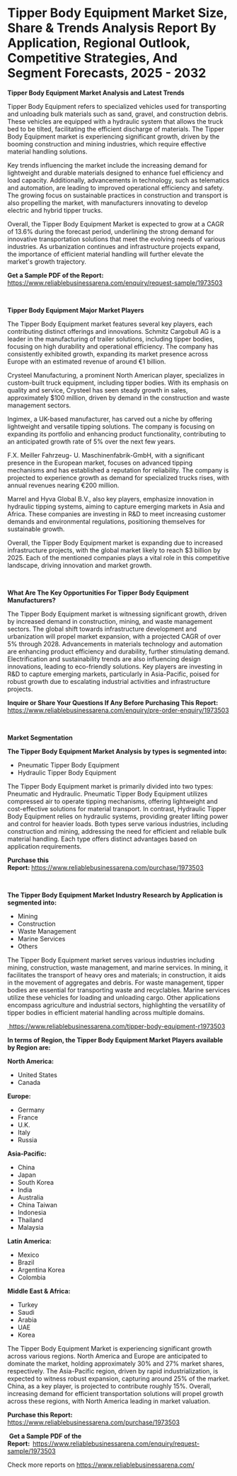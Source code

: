 <p><h1>Tipper Body Equipment Market Size, Share & Trends Analysis Report By Application, Regional Outlook, Competitive Strategies, And Segment Forecasts, 2025 - 2032</h1></p><p><strong>Tipper Body Equipment Market Analysis and Latest Trends</strong></p>
<p><p>Tipper Body Equipment refers to specialized vehicles used for transporting and unloading bulk materials such as sand, gravel, and construction debris. These vehicles are equipped with a hydraulic system that allows the truck bed to be tilted, facilitating the efficient discharge of materials. The Tipper Body Equipment market is experiencing significant growth, driven by the booming construction and mining industries, which require effective material handling solutions.</p><p>Key trends influencing the market include the increasing demand for lightweight and durable materials designed to enhance fuel efficiency and load capacity. Additionally, advancements in technology, such as telematics and automation, are leading to improved operational efficiency and safety. The growing focus on sustainable practices in construction and transport is also propelling the market, with manufacturers innovating to develop electric and hybrid tipper trucks.</p><p>Overall, the Tipper Body Equipment Market is expected to grow at a CAGR of 13.6% during the forecast period, underlining the strong demand for innovative transportation solutions that meet the evolving needs of various industries. As urbanization continues and infrastructure projects expand, the importance of efficient material handling will further elevate the market's growth trajectory.</p></p>
<p><strong>Get a Sample PDF of the Report:&nbsp;</strong> <a href="https://www.reliablebusinessarena.com/enquiry/request-sample/1973503?utm_campaign=3251&utm_medium=2&utm_source=Github&utm_content=ia&utm_term=09042025&utm_id=tipper-body-equipment">https://www.reliablebusinessarena.com/enquiry/request-sample/1973503</a></p>
<p>&nbsp;</p>
<p><strong>Tipper Body Equipment Major Market Players</strong></p>
<p><p>The Tipper Body Equipment market features several key players, each contributing distinct offerings and innovations. Schmitz Cargobull AG is a leader in the manufacturing of trailer solutions, including tipper bodies, focusing on high durability and operational efficiency. The company has consistently exhibited growth, expanding its market presence across Europe with an estimated revenue of around €1 billion.</p><p>Crysteel Manufacturing, a prominent North American player, specializes in custom-built truck equipment, including tipper bodies. With its emphasis on quality and service, Crysteel has seen steady growth in sales, approximately $100 million, driven by demand in the construction and waste management sectors.</p><p>Ingimex, a UK-based manufacturer, has carved out a niche by offering lightweight and versatile tipping solutions. The company is focusing on expanding its portfolio and enhancing product functionality, contributing to an anticipated growth rate of 5% over the next few years.</p><p>F.X. Meiller Fahrzeug- U. Maschinenfabrik-GmbH, with a significant presence in the European market, focuses on advanced tipping mechanisms and has established a reputation for reliability. The company is projected to experience growth as demand for specialized trucks rises, with annual revenues nearing €200 million.</p><p>Marrel and Hyva Global B.V., also key players, emphasize innovation in hydraulic tipping systems, aiming to capture emerging markets in Asia and Africa. These companies are investing in R&D to meet increasing customer demands and environmental regulations, positioning themselves for sustainable growth.</p><p>Overall, the Tipper Body Equipment market is expanding due to increased infrastructure projects, with the global market likely to reach $3 billion by 2025. Each of the mentioned companies plays a vital role in this competitive landscape, driving innovation and market growth.</p></p>
<p>&nbsp;</p>
<p><strong>What Are The Key Opportunities For Tipper Body Equipment Manufacturers?</strong></p>
<p><p>The Tipper Body Equipment market is witnessing significant growth, driven by increased demand in construction, mining, and waste management sectors. The global shift towards infrastructure development and urbanization will propel market expansion, with a projected CAGR of over 5% through 2028. Advancements in materials technology and automation are enhancing product efficiency and durability, further stimulating demand. Electrification and sustainability trends are also influencing design innovations, leading to eco-friendly solutions. Key players are investing in R&D to capture emerging markets, particularly in Asia-Pacific, poised for robust growth due to escalating industrial activities and infrastructure projects.</p></p>
<p><strong>Inquire or Share Your Questions If Any Before Purchasing This Report:</strong> <a href="https://www.reliablebusinessarena.com/enquiry/pre-order-enquiry/1973503?utm_campaign=3251&utm_medium=2&utm_source=Github&utm_content=ia&utm_term=09042025&utm_id=tipper-body-equipment">https://www.reliablebusinessarena.com/enquiry/pre-order-enquiry/1973503</a></p>
<p>&nbsp;</p>
<p><strong>Market Segmentation</strong></p>
<p><strong>The Tipper Body Equipment Market Analysis by types is segmented into:</strong></p>
<p><ul><li>Pneumatic Tipper Body Equipment</li><li>Hydraulic Tipper Body Equipment</li></ul></p>
<p><p>The Tipper Body Equipment market is primarily divided into two types: Pneumatic and Hydraulic. Pneumatic Tipper Body Equipment utilizes compressed air to operate tipping mechanisms, offering lightweight and cost-effective solutions for material transport. In contrast, Hydraulic Tipper Body Equipment relies on hydraulic systems, providing greater lifting power and control for heavier loads. Both types serve various industries, including construction and mining, addressing the need for efficient and reliable bulk material handling. Each type offers distinct advantages based on application requirements.</p></p>
<p><strong>Purchase this Report:&nbsp;</strong><a href="https://www.reliablebusinessarena.com/purchase/1973503?utm_campaign=3251&utm_medium=2&utm_source=Github&utm_content=ia&utm_term=09042025&utm_id=tipper-body-equipment">https://www.reliablebusinessarena.com/purchase/1973503</a></p>
<p>&nbsp;</p>
<p><strong>The Tipper Body Equipment Market Industry Research by Application is segmented into:</strong></p>
<p><ul><li>Mining</li><li>Construction</li><li>Waste Management</li><li>Marine Services</li><li>Others</li></ul></p>
<p><p>The Tipper Body Equipment market serves various industries including mining, construction, waste management, and marine services. In mining, it facilitates the transport of heavy ores and materials; in construction, it aids in the movement of aggregates and debris. For waste management, tipper bodies are essential for transporting waste and recyclables. Marine services utilize these vehicles for loading and unloading cargo. Other applications encompass agriculture and industrial sectors, highlighting the versatility of tipper bodies in efficient material handling across multiple domains.</p></p>
<p><a href="https://www.reliablebusinessarena.com/tipper-body-equipment-r1973503?utm_campaign=3251&utm_medium=2&utm_source=Github&utm_content=ia&utm_term=09042025&utm_id=tipper-body-equipment">&nbsp;https://www.reliablebusinessarena.com/tipper-body-equipment-r1973503</a></p>
<p><strong>In terms of Region, the Tipper Body Equipment Market Players available by Region are:</strong></p>
<p>
    <p> <strong> North America: </strong>
        <ul>
            <li>United States</li>
            <li>Canada</li>
        </ul>
        </p> 
    <p> <strong> Europe: </strong>
        <ul>
            <li>Germany</li>
            <li>France</li>
            <li>U.K.</li>
            <li>Italy</li>
            <li>Russia</li>
        </ul>
        </p> 
    <p> <strong> Asia-Pacific: </strong>
        <ul>
            <li>China</li>
            <li>Japan</li>
            <li>South Korea</li>
            <li>India</li>
            <li>Australia</li>
            <li>China Taiwan</li>
            <li>Indonesia</li>
            <li>Thailand</li>
            <li>Malaysia</li>
        </ul>
        </p> 
    <p> <strong> Latin America: </strong>
        <ul>
            <li>Mexico</li>
            <li>Brazil</li>
            <li>Argentina Korea</li>
            <li>Colombia</li>
        </ul>
        </p> 
    <p> <strong> Middle East & Africa: </strong>
        <ul>
            <li>Turkey</li>
            <li>Saudi</li>
            <li>Arabia</li>
            <li>UAE</li>
            <li>Korea</li>
        </ul>
    </p>
    </p>
<p><p>The Tipper Body Equipment Market is experiencing significant growth across various regions. North America and Europe are anticipated to dominate the market, holding approximately 30% and 27% market shares, respectively. The Asia-Pacific region, driven by rapid industrialization, is expected to witness robust expansion, capturing around 25% of the market. China, as a key player, is projected to contribute roughly 15%. Overall, increasing demand for efficient transportation solutions will propel growth across these regions, with North America leading in market valuation.</p></p>
<p><strong>Purchase this Report: </strong><a href="https://www.reliablebusinessarena.com/purchase/1973503?utm_campaign=3251&utm_medium=2&utm_source=Github&utm_content=ia&utm_term=09042025&utm_id=tipper-body-equipment">https://www.reliablebusinessarena.com/purchase/1973503</a></p>
<p>&nbsp;<strong>Get a Sample PDF of the Report:&nbsp;&nbsp;</strong><a href="https://www.reliablebusinessarena.com/enquiry/request-sample/1973503?utm_campaign=3251&utm_medium=2&utm_source=Github&utm_content=ia&utm_term=09042025&utm_id=tipper-body-equipment">https://www.reliablebusinessarena.com/enquiry/request-sample/1973503</a></p>
<p><strong></strong></p>
<p>Check more reports on <a href="https://www.reliablebusinessarena.com/?utm_campaign=3251&utm_medium=2&utm_source=Github&utm_content=ia&utm_term=09042025&utm_id=tipper-body-equipment">https://www.reliablebusinessarena.com/</a></p>
